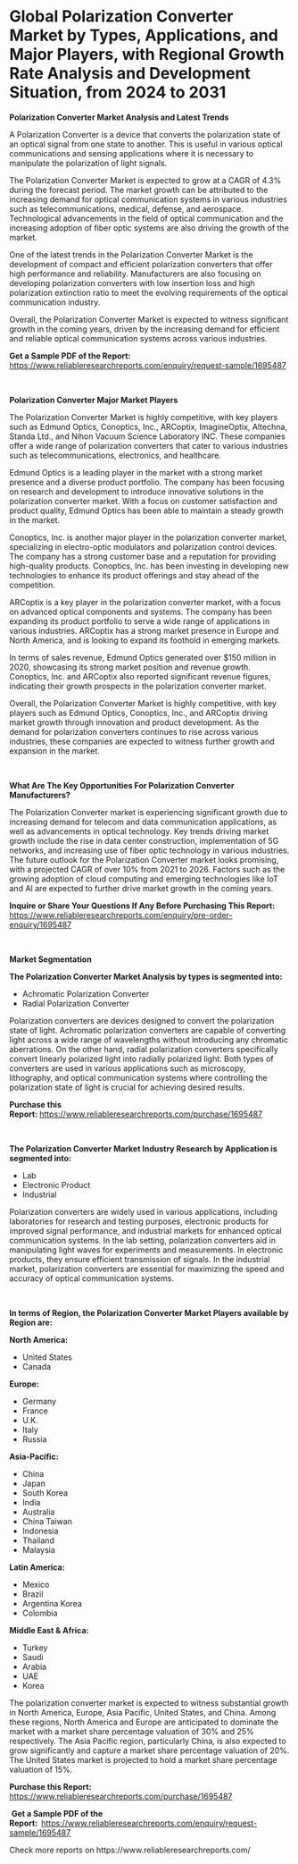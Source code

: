 <p><h1>Global Polarization Converter Market by Types, Applications, and Major Players, with Regional Growth Rate Analysis and Development Situation, from 2024 to 2031</h1></p><p><strong>Polarization Converter Market Analysis and Latest Trends</strong></p>
<p><p>A Polarization Converter is a device that converts the polarization state of an optical signal from one state to another. This is useful in various optical communications and sensing applications where it is necessary to manipulate the polarization of light signals.</p><p>The Polarization Converter Market is expected to grow at a CAGR of 4.3% during the forecast period. The market growth can be attributed to the increasing demand for optical communication systems in various industries such as telecommunications, medical, defense, and aerospace. Technological advancements in the field of optical communication and the increasing adoption of fiber optic systems are also driving the growth of the market.</p><p>One of the latest trends in the Polarization Converter Market is the development of compact and efficient polarization converters that offer high performance and reliability. Manufacturers are also focusing on developing polarization converters with low insertion loss and high polarization extinction ratio to meet the evolving requirements of the optical communication industry.</p><p>Overall, the Polarization Converter Market is expected to witness significant growth in the coming years, driven by the increasing demand for efficient and reliable optical communication systems across various industries.</p></p>
<p><strong>Get a Sample PDF of the Report:&nbsp;</strong> <a href="https://www.reliableresearchreports.com/enquiry/request-sample/1695487">https://www.reliableresearchreports.com/enquiry/request-sample/1695487</a></p>
<p>&nbsp;</p>
<p><strong>Polarization Converter Major Market Players</strong></p>
<p><p>The Polarization Converter Market is highly competitive, with key players such as Edmund Optics, Conoptics, Inc., ARCoptix, ImagineOptix, Altechna, Standa Ltd., and Nihon Vacuum Science Laboratory INC. These companies offer a wide range of polarization converters that cater to various industries such as telecommunications, electronics, and healthcare.</p><p>Edmund Optics is a leading player in the market with a strong market presence and a diverse product portfolio. The company has been focusing on research and development to introduce innovative solutions in the polarization converter market. With a focus on customer satisfaction and product quality, Edmund Optics has been able to maintain a steady growth in the market.</p><p>Conoptics, Inc. is another major player in the polarization converter market, specializing in electro-optic modulators and polarization control devices. The company has a strong customer base and a reputation for providing high-quality products. Conoptics, Inc. has been investing in developing new technologies to enhance its product offerings and stay ahead of the competition.</p><p>ARCoptix is a key player in the polarization converter market, with a focus on advanced optical components and systems. The company has been expanding its product portfolio to serve a wide range of applications in various industries. ARCoptix has a strong market presence in Europe and North America, and is looking to expand its foothold in emerging markets.</p><p>In terms of sales revenue, Edmund Optics generated over $150 million in 2020, showcasing its strong market position and revenue growth. Conoptics, Inc. and ARCoptix also reported significant revenue figures, indicating their growth prospects in the polarization converter market.</p><p>Overall, the Polarization Converter Market is highly competitive, with key players such as Edmund Optics, Conoptics, Inc., and ARCoptix driving market growth through innovation and product development. As the demand for polarization converters continues to rise across various industries, these companies are expected to witness further growth and expansion in the market.</p></p>
<p>&nbsp;</p>
<p><strong>What Are The Key Opportunities For Polarization Converter Manufacturers?</strong></p>
<p><p>The Polarization Converter market is experiencing significant growth due to increasing demand for telecom and data communication applications, as well as advancements in optical technology. Key trends driving market growth include the rise in data center construction, implementation of 5G networks, and increasing use of fiber optic technology in various industries. The future outlook for the Polarization Converter market looks promising, with a projected CAGR of over 10% from 2021 to 2026. Factors such as the growing adoption of cloud computing and emerging technologies like IoT and AI are expected to further drive market growth in the coming years.</p></p>
<p><strong>Inquire or Share Your Questions If Any Before Purchasing This Report:</strong> <a href="https://www.reliableresearchreports.com/enquiry/pre-order-enquiry/1695487">https://www.reliableresearchreports.com/enquiry/pre-order-enquiry/1695487</a></p>
<p>&nbsp;</p>
<p><strong>Market Segmentation</strong></p>
<p><strong>The Polarization Converter Market Analysis by types is segmented into:</strong></p>
<p><ul><li>Achromatic Polarization Converter</li><li>Radial Polarization Converter</li></ul></p>
<p><p>Polarization converters are devices designed to convert the polarization state of light. Achromatic polarization converters are capable of converting light across a wide range of wavelengths without introducing any chromatic aberrations. On the other hand, radial polarization converters specifically convert linearly polarized light into radially polarized light. Both types of converters are used in various applications such as microscopy, lithography, and optical communication systems where controlling the polarization state of light is crucial for achieving desired results.</p></p>
<p><strong>Purchase this Report:&nbsp;</strong><a href="https://www.reliableresearchreports.com/purchase/1695487">https://www.reliableresearchreports.com/purchase/1695487</a></p>
<p>&nbsp;</p>
<p><strong>The Polarization Converter Market Industry Research by Application is segmented into:</strong></p>
<p><ul><li>Lab</li><li>Electronic Product</li><li>Industrial</li></ul></p>
<p><p>Polarization converters are widely used in various applications, including laboratories for research and testing purposes, electronic products for improved signal performance, and industrial markets for enhanced optical communication systems. In the lab setting, polarization converters aid in manipulating light waves for experiments and measurements. In electronic products, they ensure efficient transmission of signals. In the industrial market, polarization converters are essential for maximizing the speed and accuracy of optical communication systems.</p></p>
<p>&nbsp;</p>
<p><strong>In terms of Region, the Polarization Converter Market Players available by Region are:</strong></p>
<p>
    <p> <strong> North America: </strong>
        <ul>
            <li>United States</li>
            <li>Canada</li>
        </ul>
        </p> 
    <p> <strong> Europe: </strong>
        <ul>
            <li>Germany</li>
            <li>France</li>
            <li>U.K.</li>
            <li>Italy</li>
            <li>Russia</li>
        </ul>
        </p> 
    <p> <strong> Asia-Pacific: </strong>
        <ul>
            <li>China</li>
            <li>Japan</li>
            <li>South Korea</li>
            <li>India</li>
            <li>Australia</li>
            <li>China Taiwan</li>
            <li>Indonesia</li>
            <li>Thailand</li>
            <li>Malaysia</li>
        </ul>
        </p> 
    <p> <strong> Latin America: </strong>
        <ul>
            <li>Mexico</li>
            <li>Brazil</li>
            <li>Argentina Korea</li>
            <li>Colombia</li>
        </ul>
        </p> 
    <p> <strong> Middle East & Africa: </strong>
        <ul>
            <li>Turkey</li>
            <li>Saudi</li>
            <li>Arabia</li>
            <li>UAE</li>
            <li>Korea</li>
        </ul>
    </p>
    </p>
<p><p>The polarization converter market is expected to witness substantial growth in North America, Europe, Asia Pacific, United States, and China. Among these regions, North America and Europe are anticipated to dominate the market with a market share percentage valuation of 30% and 25% respectively. The Asia Pacific region, particularly China, is also expected to grow significantly and capture a market share percentage valuation of 20%. The United States market is projected to hold a market share percentage valuation of 15%.</p></p>
<p><strong>Purchase this Report: </strong><a href="https://www.reliableresearchreports.com/purchase/1695487">https://www.reliableresearchreports.com/purchase/1695487</a></p>
<p>&nbsp;<strong>Get a Sample PDF of the Report:&nbsp;&nbsp;</strong><a href="https://www.reliableresearchreports.com/enquiry/request-sample/1695487">https://www.reliableresearchreports.com/enquiry/request-sample/1695487</a></p>
<p><strong></strong></p>
<p>Check more reports on https://www.reliableresearchreports.com/</p>